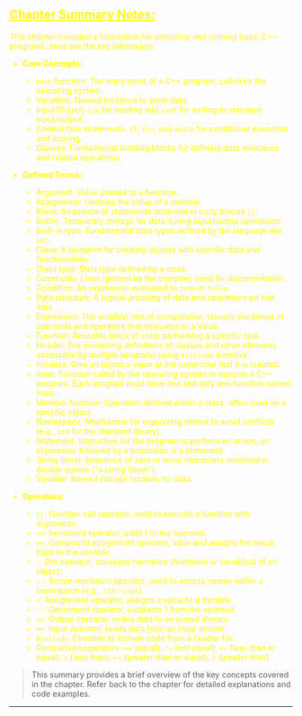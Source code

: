 ## <font color="yellow"><u>Chapter Summary Notes:</u></f>

This chapter provided a foundation for compiling and running basic C++ programs. Here are the key takeaways:

- **Core Concepts:**
    
    - `main` function: The entry point of a C++ program, called by the operating system.
    - Variables: Named locations to store data.
    - Input/Output: `cin` for reading and `cout` for writing to standard input/output.
    - Control flow statements: `if`, `for`, and `while` for conditional execution and looping.
    - Classes: Fundamental building blocks for defining data structures and related operations.
    
- **Defined Terms:**
    
    - Argument: Value passed to a function.
    - Assignment: Updates the value of a variable.
    - Block: Sequence of statements enclosed in curly braces `{}`.
    - Buffer: Temporary storage for data during input/output operations.
    - Built-in type: Fundamental data types defined by the language like `int`.
    - Class: A blueprint for creating objects with specific data and functionalities.
    - Class type: Data type defined by a class.
    - Comments: Lines ignored by the compiler, used for documentation.
    - Condition: An expression evaluated to `true` or `false`.
    - Data structure: A logical grouping of data and operations on that data.
    - Expression: The smallest unit of computation. Usually combined of operands and operators that evaluates to a value.
    - Function: Reusable block of code performing a specific task.
    - Header: File containing definitions of classes and other elements accessible by multiple programs using `#include` directive.
    - Initialize: Give an object a value at the same time that it is created.
    - main: Function called by the operating system to execute a C++ program. Each program must have one and only one function named main.
    - Member function: Operation defined within a class, often used on a specific object.
    - Namespace: Mechanism for organizing names to avoid conflicts (e.g., `std` for the standard library). 
    - Statement: Instruction for the program to perform an action, an expression followed by a semicolon is a statement.
    - String literal: Sequence of zero or more characters enclosed in double quotes ("a string literal").
    - Variable: Named storage location for data.
    
- **Operators:**
    
    - `()`: Function call operator, used to execute a function with arguments.
    - `++`: Increment operator, adds 1 to the operand.
    - `+=`: Compound assignment operator, adds and assigns the result back to the variable.
    - `.`: Dot operator, accesses members (functions or variables) of an object.
    - `::`: Scope resolution operator, used to access names within a namespace (e.g., `std::cout`).
    - `=`: Assignment operator, assigns a value to a variable.
    - `--`: Decrement operator, subtracts 1 from the operand.
    - `<<`: Output operator, writes data to an output stream.
    - `>>`: Input operator, reads data from an input stream.
    - `#include`: Directive to include code from a header file.
    - Comparison operators: `==` (equal), `!=` (not equal), `<=` (less than or equal), `<` (less than), `>=` (greater than or equal), `>` (greater than).

>This summary provides a brief overview of the key concepts covered in the chapter. Refer back to the chapter for detailed explanations and code examples.

---

